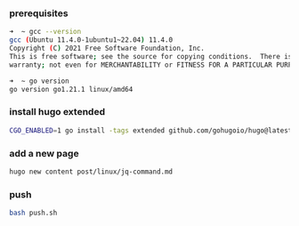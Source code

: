 ### prerequisites

```bash
➜  ~ gcc --version
gcc (Ubuntu 11.4.0-1ubuntu1~22.04) 11.4.0
Copyright (C) 2021 Free Software Foundation, Inc.
This is free software; see the source for copying conditions.  There is NO
warranty; not even for MERCHANTABILITY or FITNESS FOR A PARTICULAR PURPOSE.

➜  ~ go version
go version go1.21.1 linux/amd64
```

### install hugo extended

```bash
CGO_ENABLED=1 go install -tags extended github.com/gohugoio/hugo@latest
```

### add a new page

```bash
hugo new content post/linux/jq-command.md
```

### push

```bash
bash push.sh
```